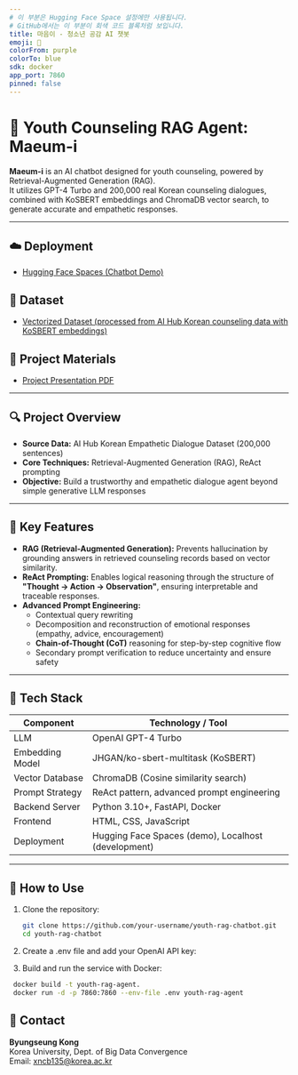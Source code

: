 ```yaml
---
# 이 부분은 Hugging Face Space 설정에만 사용됩니다.
# GitHub에서는 이 부분이 회색 코드 블록처럼 보입니다.
title: 마음이 - 청소년 공감 AI 챗봇
emoji: 💙
colorFrom: purple
colorTo: blue
sdk: docker
app_port: 7860
pinned: false
---
```


# 🧠 Youth Counseling RAG Agent: Maeum-i

**Maeum-i** is an AI chatbot designed for youth counseling, powered by Retrieval-Augmented Generation (RAG).  
It utilizes GPT-4 Turbo and 200,000 real Korean counseling dialogues, combined with KoSBERT embeddings and ChromaDB vector search, to generate accurate and empathetic responses.

---

## ☁️ Deployment

- [Hugging Face Spaces (Chatbot Demo)](https://huggingface.co/spaces/youdie006/simsimi_ai_agent)

## 🧾 Dataset

- [Vectorized Dataset (processed from AI Hub Korean counseling data with KoSBERT embeddings)](https://huggingface.co/datasets/youdie006/simsimi-ai-agent-data)

## 📑 Project Materials

- [Project Presentation PDF](/report/presentation.pdf)

---

## 🔍 Project Overview

- **Source Data:** AI Hub Korean Empathetic Dialogue Dataset (200,000 sentences)  
- **Core Techniques:** Retrieval-Augmented Generation (RAG), ReAct prompting  
- **Objective:** Build a trustworthy and empathetic dialogue agent beyond simple generative LLM responses

---

## 🚀 Key Features

- **RAG (Retrieval-Augmented Generation):** Prevents hallucination by grounding answers in retrieved counseling records based on vector similarity.
- **ReAct Prompting:** Enables logical reasoning through the structure of **"Thought → Action → Observation"**, ensuring interpretable and traceable responses.
- **Advanced Prompt Engineering:**
  - Contextual query rewriting
  - Decomposition and reconstruction of emotional responses (empathy, advice, encouragement)
  - **Chain-of-Thought (CoT)** reasoning for step-by-step cognitive flow
  - Secondary prompt verification to reduce uncertainty and ensure safety

---

## 🔧 Tech Stack

| Component         | Technology / Tool                                                   |
|-------------------|----------------------------------------------------------------------|
| LLM               | OpenAI GPT-4 Turbo                                                   |
| Embedding Model   | JHGAN/ko-sbert-multitask (KoSBERT)                                   |
| Vector Database   | ChromaDB (Cosine similarity search)                                  |
| Prompt Strategy   | ReAct pattern, advanced prompt engineering                           |
| Backend Server    | Python 3.10+, FastAPI, Docker                                        |
| Frontend          | HTML, CSS, JavaScript                                                |
| Deployment        | Hugging Face Spaces (demo), Localhost (development)                  |

---

## 🔗 How to Use

1. Clone the repository:

   ```bash
   git clone https://github.com/your-username/youth-rag-chatbot.git
   cd youth-rag-chatbot
2. Create a .env file and add your OpenAI API key:
   
4. Build and run the service with Docker:
  ```bash
   docker build -t youth-rag-agent.
   docker run -d -p 7860:7860 --env-file .env youth-rag-agent
```
## 🙋 Contact

**Byungseung Kong**  
Korea University, Dept. of Big Data Convergence  
Email: xncb135@korea.ac.kr

